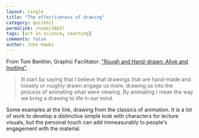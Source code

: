 ```yaml
---
layout: single 
title: "The effectiveness of drawing" 
category: quickbit
permalink: /node/28037
tags: [art in science, teaching] 
comments: false 
author: John Hawks 
---
```


From Tom Benthin, Graphic Facilitator: <a href="http://tombenthin.com/2011/05/20/rough-and-hand-drawn-alive-and-inviting/">"Rough and Hand-drawn: Alive and Inviting"</a>. 

<blockquote>Ill start by saying that I believe that drawings that are hand-made and loosely or roughly drawn engage us more, drawing us into the process of animating what were viewing. By animating I mean the way we bring a drawing to life in our mind. </blockquote>

Some examples at the link, drawing from the classics of animation. It is a lot of work to develop a distinctive simple look with characters for lecture visuals, but the personal touch can add immeasurably to people's engagement with the material. 

